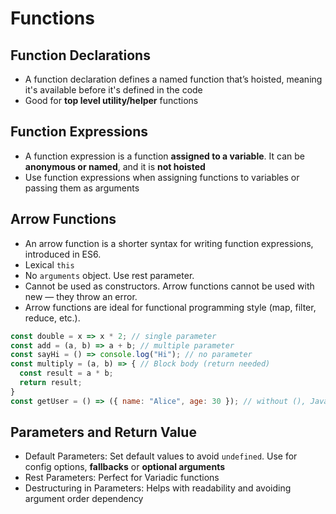 # Functions

## Function Declarations

- A function declaration defines a named function that’s hoisted, meaning it's available before it's defined in the code
- Good for **top level utility/helper** functions

## Function Expressions

- A function expression is a function **assigned to a variable**. It can be **anonymous or named**, and it is **not hoisted**
- Use function expressions when assigning functions to variables or passing them as arguments

## Arrow Functions

- An arrow function is a shorter syntax for writing function expressions, introduced in ES6.
- Lexical `this`
- No `arguments` object. Use rest parameter.
- Cannot be used as constructors. Arrow functions cannot be used with new — they throw an error.
- Arrow functions are ideal for functional programming style (map, filter, reduce, etc.).

```js
const double = x => x * 2; // single parameter
const add = (a, b) => a + b; // multiple parameter
const sayHi = () => console.log("Hi"); // no parameter
const multiply = (a, b) => { // Block body (return needed)
  const result = a * b;
  return result;
}
const getUser = () => ({ name: "Alice", age: 30 }); // without (), JavaScript thinks {} is a function block and won't return the object
```

## Parameters and Return Value
- Default Parameters: Set default values to avoid `undefined`. Use for config options, **fallbacks** or **optional arguments**
- Rest Parameters: Perfect for Variadic functions
- Destructuring in Parameters: Helps with readability and avoiding argument order dependency

